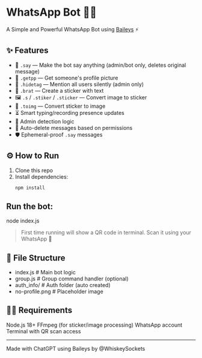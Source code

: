 # WhatsApp Bot 🤖📱

A Simple and Powerful WhatsApp Bot using [Baileys](https://github.com/WhiskeySockets/Baileys) ⚡

## ✨ Features

- 💬 `.say` — Make the bot say anything (admin/bot only, deletes original message)
- 👤 `.getpp` — Get someone's profile picture
- 📣 `.hidetag` — Mention all users silently (admin only)
- 🎨 `.brat` — Create a sticker with text
- 🖼️ `.s` / `.stiker` / `.sticker` — Convert image to sticker
- 🔁 `.toimg` — Convert sticker to image
- ⏳ Smart typing/recording presence updates
- 🧠 Admin detection logic
- 🧹 Auto-delete messages based on permissions
- 🛡️ Ephemeral-proof `.say` messages

## ⚙️ How to Run

1. Clone this repo
2. Install dependencies:
   ```bash
   npm install
   ```

## Run the bot:

node index.js

> First time running will show a QR code in terminal. Scan it using your WhatsApp 📲


## 📁 File Structure

- index.js           # Main bot logic
- group.js           # Group command handler (optional)
- auth_info/         # Auth folder (auto created)
- no-profile.png     # Placeholder image


## 🧑‍💻 Requirements

Node.js 18+
FFmpeg (for sticker/image processing)
WhatsApp account
Terminal with QR scan access

---

Made with ChatGPT using Baileys by @WhiskeySockets
